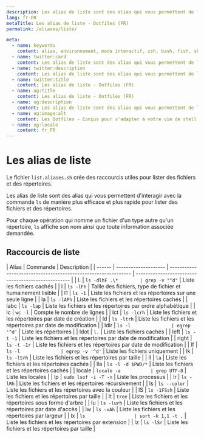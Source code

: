 ```yaml
---
description: Les alias de liste sont des alias qui vous permettent de lister des fichiers et des répertoires.
lang: fr-FR
metaTitle: Les alias de liste - Dotfiles (FR)
permalink: /aliases/liste/

meta:
  - name: keywords
    content: alias, environnement, mode interactif, zsh, bash, fish, shell, dotfiles
  - name: twitter:card
    content: Les alias de liste sont des alias qui vous permettent de lister des fichiers et des répertoires.
  - name: twitter:description
    content: Les alias de liste sont des alias qui vous permettent de lister des fichiers et des répertoires.
  - name: twitter:title
    content: Les alias de liste - Dotfiles (FR)
  - name: og:title
    content: Les alias de liste - Dotfiles (FR)
  - name: og:description
    content: Les alias de liste sont des alias qui vous permettent de lister des fichiers et des répertoires.
  - name: og:image:alt
    content: Les Dotfiles - Conçus pour s'adapter à votre vie de shell
  - name: og:locale
    content: fr_FR
---
```


# Les alias de liste

Le fichier `list.aliases.sh` crée des raccourcis utiles pour lister des fichiers
et des répertoires.

Les alias de liste sont des alias qui vous permettent d'interagir avec la
commande `ls` de manière plus efficace et plus rapide pour lister des fichiers
et des répertoires.

Pour chaque opération qui nomme un fichier d'un type autre qu'un répertoire,
`ls` affiche son nom ainsi que toute information associée demandée.

## Raccourcis de liste

| Alias  | Commande             | Description                                                    |
| ------ | -------------------- | -------------------------------------------------------------- | --------------------------------------------------- |
| l.     | `ls -dlhF .\*        | grep -v "^d"`                                                  | Liste les fichiers cachés                           |
| l      | `ls -lFh`            | Taille des fichiers, type de fichier et humainement lisible    |
| l1     | `ls -1`              | Liste les fichiers et les répertoires sur une seule ligne      |
| la     | `ls -lAFh`           | Liste les fichiers et les répertoires cachés                   |
| labc   | `ls -lap`            | Liste les fichiers et les répertoires par ordre alphabétique   |
| lc     | `wc -l`              | Compte le nombre de lignes                                     |
| lct    | `ls -lcrh`           | Liste les fichiers et les répertoires par date de création     |
| ld     | `ls -ltrh`           | Liste les fichiers et les répertoires par date de modification |
| ldir   | `ls -l               | egrep '^d'`                                                    | Liste les répertoires                               |
| ldot   | `l.`                 | Liste les fichiers cachés                                      |
| left   | `ls -t -1`           | Liste les fichiers et les répertoires par date de modification |
| right  | `ls -t -1r`          | Liste les fichiers et les répertoires par date de modification |
| lf     | `ls -l               | egrep -v '^d'`                                                 | Liste les fichiers uniquement                       |
| lk     | `ls -lSrh`           | Liste les fichiers et les répertoires par taille               |
| ll     | `la`                 | Liste les fichiers et les répertoires cachés                   |
| lla    | `ls -l -d $PWD/*`    | Liste les fichiers et les répertoires cachés                   |
| locale | `locale -a           | grep UTF-8`                                                    | Liste les locales                                   |
| lp     | `sudo lsof -i -T -n` | Liste les processus                                            |
| lr     | `ls -lRh`            | Liste les fichiers et les répertoires récursivement            |
| ls     | `ls --color`         | Liste les fichiers et les répertoires avec la couleur          |
| lS     | `ls -1FSsh`          | Liste les fichiers et les répertoires par taille               |
| lt     | `tree`               | Liste les fichiers et les répertoires sous forme d'arbre       |
| lu     | `ls -lurh`           | Liste les fichiers et les répertoires par date d'accès         |
| lw     | `ls -xAh`            | Liste les fichiers et les répertoires par largeur              |
| lx     | `ls                  | sort -k 1,1 -t .`                                              | Liste les fichiers et les répertoires par extension |
| lz     | `ls -lSr`            | Liste les fichiers et les répertoires par taille               |
